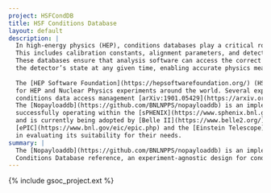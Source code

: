 ```yaml
---
project: HSFCondDB
title: HSF Conditions Database 
layout: default
description: |
  In high-energy physics (HEP), conditions databases play a critical role in managing non-event data. 
  This includes calibration constants, alignment parameters, and detector conditions, which evolve over time. 
  These databases ensure that analysis software can access the correct calibration and alignment data corresponding to 
  the detector’s state at any given time, enabling accurate physics measurements.
  
  The [HEP Software Foundation](https://hepsoftwarefoundation.org/) (HSF) proposes a Conditions Database reference 
  for HEP and Nuclear Physics experiments around the world. Several experts have converged on a common design for 
  conditions data access management [arXiv:1901.05429](https://arxiv.org/abs/1901.05429). 
  The [Nopayloaddb](https://github.com/BNLNPPS/nopayloaddb) is an implementation of this reference. It has been 
  successfully operating within the [sPHENIX](https://www.sphenix.bnl.gov/) experiment for nearly two years 
  and is currently being adopted by [Belle II](https://www.belle2.org/). Additionally, other collaborations, including 
  [ePIC](https://www.bnl.gov/eic/epic.php) and the [Einstein Telescope](https://www.et-gw.eu/), have expressed interest 
  in evaluating its suitability for their needs.
summary: |
  The [Nopayloaddb](https://github.com/BNLNPPS/nopayloaddb) is an implementation of the HSF  
  Conditions Database reference, an experiment-agnostic design for conditions data access management.
---
```


{% include gsoc_project.ext %}
